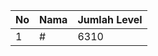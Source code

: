 | No | Nama            | Jumlah Level |
|----|-----------------|--------------|
| 1  | #    |    6310        |
